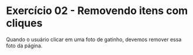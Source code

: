 # Exercício 02 - Removendo itens com cliques

Quando o usuário clicar em uma foto de gatinho, devemos remover essa foto da página.